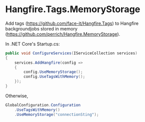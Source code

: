 # Hangfire.Tags.MemoryStorage
Add tags (https://github.com/face-it/Hangfire.Tags) to Hangfire backgroundjobs stored in memory (https://github.com/perrich/Hangfire.MemoryStorage).

In .NET Core's Startup.cs:
```c#
public void ConfigureServices(IServiceCollection services)
{
    services.AddHangfire(config =>
    {
        config.UseMemoryStorage();
        config.UseTagsWithMemory();
    });
}
```

Otherwise,
```c#
GlobalConfiguration.Configuration
    .UseTagsWithMemory()
    .UseMemoryStorage("connectionSting");
```
